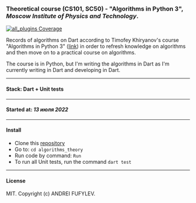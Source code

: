 ### Theoretical course (CS101, SC50) - "Algorithms in Python 3",<br> *Moscow Institute of Physics and Technology*.
<p>
  <a href="https://codecov.io/gh/flutter_community/plus_plugins/">
    <img src="https://codecov.io/gh/fluttercommunity/plus_plugins/graph/badge.svg" alt="all_plugins Coverage"/>
  </a>
</p>

Records of algorithms on Dart according to Timofey Khiryanov's course "Algorithms in Python 3"
([link](https://www.youtube.com/playlist?list=PLRDzFCPr95fK7tr47883DFUbm4GeOjjc0))
in order to refresh knowledge on algorithms and then move on to a practical course on algorithms.  

The course is in Python, but I'm writing the algorithms in Dart as I'm currently writing in 
Dart and developing in Dart.

---

#### Stack: Dart + Unit tests

---

#### Started at: ***13 июля 2022***

---

#### Install
* Clone this [repository](https://github.com/fufylev/algorithms_theory.git)
* Go to: `cd algorithms_theory`
* Run code by command: `Run`
* To run all Unit tests, run the command `dart test`

---

#### License
MIT. Copyright (c) ANDREI FUFYLEV.

